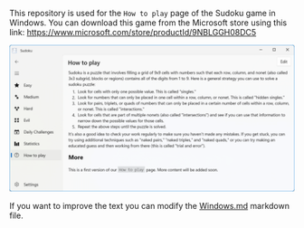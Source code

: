 This repository is used for the `How to play` page of the Sudoku game in Windows. 
You can download this game from the Microsoft store using this link: https://www.microsoft.com/store/productId/9NBLGGH08DC5

![screenshot of the `How to play` page](/Images/HowToPlayPage.png)

If you want to improve the text you can modify the [Windows.md](Markdowns\Windows.md) markdown file.